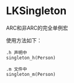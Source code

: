 # LKSingleton
ARC和非ARC的完全单例宏

使用方法如下：

    .h 声明中
    singleton_h(Person)

    .m 文件中
    singleton_m(Person)